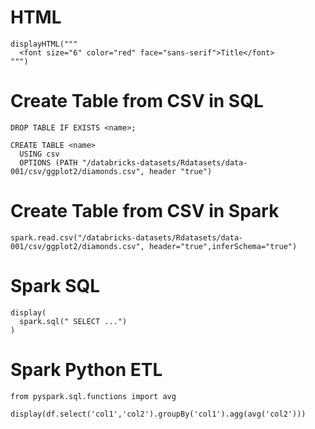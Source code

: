 # HTML
```
displayHTML("""
  <font size="6" color="red" face="sans-serif">Title</font>
""")
```


# Create Table from CSV in SQL

```
DROP TABLE IF EXISTS <name>;

CREATE TABLE <name>
  USING csv
  OPTIONS (PATH "/databricks-datasets/Rdatasets/data-001/csv/ggplot2/diamonds.csv", header "true")
```

# Create Table from CSV in Spark
```
spark.read.csv("/databricks-datasets/Rdatasets/data-001/csv/ggplot2/diamonds.csv", header="true",inferSchema="true")
```

# Spark SQL
```
display(
  spark.sql(" SELECT ...")
)
```

# Spark Python ETL

```
from pyspark.sql.functions import avg

display(df.select('col1','col2').groupBy('col1').agg(avg('col2')))
```
